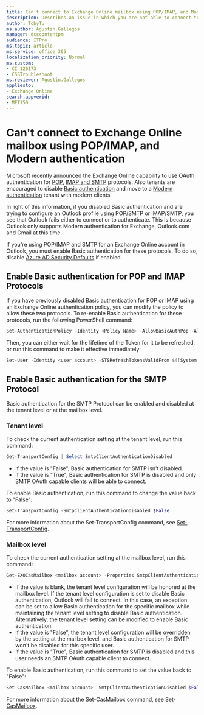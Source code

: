 ```yaml
---
title: Can't connect to Exchange Online mailbox using POP/IMAP, and Modern authentication 
description: Describes an issue in which you are not able to connect to Exchange Online mailbox using POP/IMAP, SMTP protocols and Modern authentication in Outlook.
author: TobyTu
ms.author: Agustin.Gallegos
manager: dcscontentpm
audience: ITPro 
ms.topic: article 
ms.service: office 365
localization_priority: Normal
ms.custom: 
- CI 120173
- CSSTroubleshoot
ms.reviewer: Agustin.Gallegos
appliesto:
- Exchange Online
search.appverid: 
- MET150
---
```


# Can't connect to Exchange Online mailbox using POP/IMAP, and Modern authentication

Microsoft recently announced the Exchange Online capability to use OAuth authentication for [POP](https://techcommunity.microsoft.com/t5/exchange-team-blog/announcing-oauth-support-for-pop-in-exchange-online/ba-p/1406600), [IMAP and SMTP](https://techcommunity.microsoft.com/t5/exchange-team-blog/announcing-oauth-2-0-support-for-imap-and-smtp-auth-protocols-in/ba-p/1330432) protocols. Also tenants are encouraged to disable [Basic authentication](https://techcommunity.microsoft.com/t5/exchange-team-blog/basic-authentication-and-exchange-online-april-2020-update/ba-p/1275508) and move to a [Modern authentication](https://techcommunity.microsoft.com/t5/exchange-team-blog/improving-security-together/ba-p/805892) tenant with modern clients.

In light of this information, if you disabled Basic authentication and are trying to configure an Outlook profile using POP/SMTP or IMAP/SMTP, you see that Outlook fails either to connect or to authenticate. This is because Outlook only supports Modern authentication for Exchange, Outlook.com and Gmail at this time.

If you're using POP/IMAP and SMTP for an Exchange Online account in Outlook, you must enable Basic authentication for these protocols. To do so, disable [Azure AD Security Defaults](https://docs.microsoft.com/azure/active-directory/fundamentals/concept-fundamentals-security-defaults) if enabled.

## Enable Basic authentication for POP and IMAP Protocols

If you have previously disabled Basic authentication for POP or IMAP using an Exchange Online authentication policy, you can modify the policy to allow these two protocols. To re-enable Basic authentication for these protocols, run the following PowerShell command:

```powershell
Set-AuthenticationPolicy -Identity <Policy Name> -AllowBasicAuthPop -AllowBasicAuthImap
```

Then, you can either wait for the lifetime of the Token for it to be refreshed, or run this command to make it effective immediately:

```powershell
Set-User -Identity <user account> -STSRefreshTokensValidFrom $([System.DateTime]::UtcNow)
```

## Enable Basic authentication for the SMTP Protocol

Basic authentication for the SMTP Protocol can be enabled and disabled at the tenant level or at the mailbox level.

### Tenant level

To check the current authentication setting at the tenant level, run this command:

```powershell
Get-TransportConfig | Select SmtpClientAuthenticationDisabled
```

- If the value is "False", Basic authentication for SMTP isn't disabled.
- If the value is "True", Basic authentication for SMTP is disabled and only SMTP OAuth capable clients will be able to connect.

To enable Basic authentication, run this command to change the value back to "False":

```powershell
Set-TransportConfig -SmtpClientAuthenticationDisabled $False
```

For more information about the Set-TransportConfig command, see [Set-TransportConfig](https://docs.microsoft.com/powershell/module/exchange/set-transportconfig?view=exchange-ps).

### Mailbox level

To check the current authentication setting at the mailbox level, run this command:

```powershell
Get-EXOCasMailbox <mailbox account> -Properties SmtpClientAuthenticationDisabled | Select SmtpClientAuthenticationDisabled
```

- If the value is blank, the tenant level configuration will be honored at the mailbox level. If the tenant level configuration is set to disable Basic authentication, Outlook will fail to connect. In this case, an exception can be set to allow Basic authentication for the specific mailbox while maintaining the tenant level setting to disable Basic authentication. Alternatively, the tenant level setting can be modified to enable Basic authentication.
- If the value is "False", the tenant level configuration will be overridden by the setting at the mailbox level, and Basic authentication for SMTP won't be disabled for this specific user.
- If the value is "True", Basic authentication for SMTP is disabled and this user needs an SMTP OAuth capable client to connect.

To enable Basic authentication, run this command to set the value back to "False":

```powershell
Set-CasMailbox <mailbox account> -SmtpClientAuthenticationDisabled $False
```

For more information about the Set-CasMailbox command, see [Set-CasMailbox](https://docs.microsoft.com/powershell/module/exchange/set-casmailbox?view=exchange-ps).
